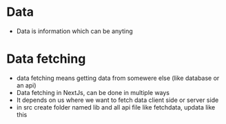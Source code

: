 # Data
- Data is information which can be anyting 

# Data fetching
- data fetching means getting data from somewere else (like database or an api)
- Data fetching in NextJs, can be done in multiple ways
- It depends on us where we want to fetch data client side or server side
- in src create folder named lib and all api file like fetchdata, updata like this 